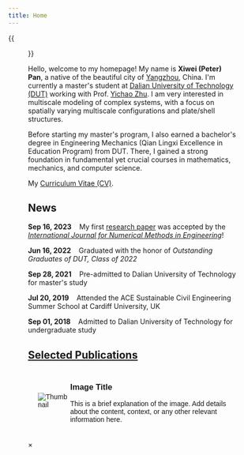 ```yaml
---
title: Home
---
```


{{<figure src="/figures/Xiwei_Portrait.JPG" title="Me at Jinji Lake in Suzhou, Summer 2023 (Credit goes to Jiayi)" width="500">}}

Hello, welcome to my homepage! My name is **Xiwei (Peter) Pan**, a native of the beautiful city of [Yangzhou](https://en.wikipedia.org/wiki/Yangzhou), China. I'm currently a master's student at [Dalian University of Technology (DUT)](https://www.dlut.edu.cn/) working with Prof. [Yichao Zhu](http://faculty.dlut.edu.cn/zhuyc/zh_CN/index/968943/list/index.htm). I am very interested in multiscale modeling of complex systems, with a focus on spatially varying multiscale configurations and plate/shell structures.

Before starting my master's program, I also earned a bachelor's degree in Engineering Mechanics (Qian Lingxi Excellence in Education Program) from DUT. There, I gained a strong foundation in fundamental yet crucial courses in mathematics, mechanics, and computer science.

My [Curriculum Vitae (CV)](/files/Xiwei_CV.pdf).

## News

<p><b>Sep 16, 2023</b>&nbsp;&nbsp;&nbsp;&nbsp;My first <a href="https://onlinelibrary.wiley.com/doi/abs/10.1002/nme.7367">research paper</a> was accepted by the <a href="https://onlinelibrary.wiley.com/journal/10970207"><em>International Journal for Numerical Methods in Engineering</em></a>!</p>

<p><b>Jun 16, 2022</b>&nbsp;&nbsp;&nbsp;&nbsp;Graduated with the honor of <em>Outstanding Graduates of DUT, Class of 2022</em></p>

<p><b>Sep 28, 2021</b>&nbsp;&nbsp;&nbsp;&nbsp;Pre-admitted to Dalian University of Technology for master's study</p>

<p><b>Jul 20, 2019</b>&nbsp;&nbsp;&nbsp;&nbsp;Attended the ACE Sustainable Civil Engineering Summer School at Cardiff University, UK</p>

<p><b>Sep 01, 2018</b>&nbsp;&nbsp;&nbsp;&nbsp;Admitted to Dalian University of Technology for undergraduate study</p>

## [Selected Publications](https://xiweipan.vercel.app/en/projects/)

<meta charset="UTF-8">
<meta name="viewport" content="width=device-width, initial-scale=1.0">
<title>Thumbnail with Enlarged View</title>
<style>
  /* Container for the thumbnail and explanation */
  .container {
    display: flex;
    align-items: center;
    margin: 20px;
    font-family: Arial, sans-serif;
  }

  /* Style for the thumbnail */
  .thumbnail {
    width: 100px; /* Smaller size for a more elegant look */
    height: 100px;
    object-fit: cover; /* Ensure the image fits nicely */
    border-radius: 8px;
    cursor: pointer;
    transition: transform 0.3s ease, box-shadow 0.3s ease;
    box-shadow: 0 4px 8px rgba(0, 0, 0, 0.3); /* Subtle shadow for depth */
  }

  /* Add a hover effect to the thumbnail */
  .thumbnail:hover {
    transform: scale(1.05); /* Slight zoom effect on hover */
    box-shadow: 0 8px 16px rgba(0, 0, 0, 0.4);
  }

  /* Style for the explanation text */
  .explanation {
    margin-left: 15px;
    font-size: 14px;
    line-height: 1.4;
    color: #333;
  }

  .explanation h3 {
    margin: 0 0 10px;
    font-size: 16px;
    color: #000;
  }

  /* Style for the modal */
  .modal {
    display: none;
    position: fixed;
    z-index: 1;
    left: 0;
    top: 0;
    width: 100%;
    height: 100%;
    overflow: auto;
    background-color: rgba(0, 0, 0, 0.8);
    animation: floatIn 0.6s ease-out;
  }

  /* Style for the enlarged image inside the modal */
  .modal-content {
    margin: auto;
    display: block;
    max-width: 80%;
    max-height: 80%;
    border-radius: 8px;
    animation: zoomIn 0.6s cubic-bezier(0.42, 0, 0.58, 1) forwards;
  }

  @keyframes zoomIn {
    0% {
      transform: scale(0.7);
      opacity: 0;
    }
    100% {
      transform: scale(1);
      opacity: 1;
    }
  }

  @keyframes floatIn {
    0% {
      opacity: 0;
      transform: translateY(-50px);
    }
    100% {
      opacity: 1;
      transform: translateY(0);
    }
  }

  /* Style for the close button */
  .close {
    position: absolute;
    top: 15px;
    right: 35px;
    color: #fff;
    font-size: 40px;
    font-weight: bold;
    transition: color 0.3s ease;
    cursor: pointer;
  }

  .close:hover,
  .close:focus {
    color: #bbb;
  }
</style>

<!-- Container for the thumbnail and explanation -->
<div class="container">
    <!-- Thumbnail image -->
    <img src="/figures/BL.png" alt="Thumbnail" class="thumbnail" id="myThumbnail">
    <!-- Explanation text -->
    <div class="explanation">
        <h3>Image Title</h3>
        <p>This is a brief explanation of the image. Add details about the content, context, or any other relevant information here.</p>
    </div>
</div>

<!-- The Modal -->
<div id="myModal" class="modal">
    <span class="close">&times;</span>
    <img class="modal-content" id="img01">
</div>

<script>
// Get the modal
var modal = document.getElementById("myModal");

// Get the image and insert it inside the modal
var img = document.getElementById("myThumbnail");
var modalImg = document.getElementById("img01");

img.onclick = function(){
    modal.style.display = "block";
    modalImg.src = this.src;
}

// Get the <span> element that closes the modal
var span = document.getElementsByClassName("close")[0];

// When the user clicks on <span> (x), close the modal
span.onclick = function() { 
    modal.style.display = "none";
}
</script>